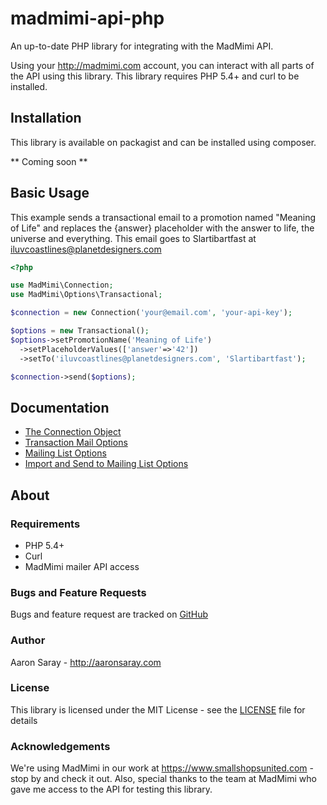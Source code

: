 # madmimi-api-php
An up-to-date PHP library for integrating with the MadMimi API.

Using your <http://madmimi.com> account, you can interact with all parts of the API using this library.  This library
requires PHP 5.4+ and curl to be installed.

## Installation

This library is available on packagist and can be installed using composer.

** Coming soon ** 

## Basic Usage

This example sends a transactional email to a promotion named "Meaning of Life" and replaces the {answer} placeholder with
the answer to life, the universe and everything.  This email goes to Slartibartfast at iluvcoastlines@planetdesigners.com

```php
<?php

use MadMimi\Connection;
use MadMimi\Options\Transactional;

$connection = new Connection('your@email.com', 'your-api-key');

$options = new Transactional();
$options->setPromotionName('Meaning of Life')
  ->setPlaceholderValues(['answer'=>'42'])
  ->setTo('iluvcoastlines@planetdesigners.com', 'Slartibartfast');

$connection->send($options);
```

## Documentation

 - [The Connection Object](docs/connection.md)
 - [Transaction Mail Options](docs/transactional.md)
 - [Mailing List Options](docs/mailing-list.md)
 - [Import and Send to Mailing List Options](docs/import-mailing-list.md)
  
## About

### Requirements

 - PHP 5.4+
 - Curl
 - MadMimi mailer API access
 
### Bugs and Feature Requests

Bugs and feature request are tracked on [GitHub](https://github.com/aaronsaray/madmimi-api-php/issues)

### Author

Aaron Saray - <http://aaronsaray.com>

### License

This library is licensed under the MIT License - see the [LICENSE](license) file for details

### Acknowledgements

We're using MadMimi in our work at <https://www.smallshopsunited.com> - stop by and check it out.  Also, special thanks
to the team at MadMimi who gave me access to the API for testing this library.  
